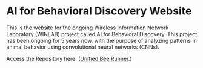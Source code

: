 # AI for Behavioral Discovery Website

This is the website for the ongoing Wireless Information Network Laboratory (WINLAB) project called AI for Behavioral Discovery. This project has been ongoing for 5 years now, with the purpose of analyzing patterns in animal behavior using convolutional neural networks (CNNs).

Access the Repository here:
([Unified Bee Runner](https://github.com/Elias2660/Unified-bee-Runner).)

